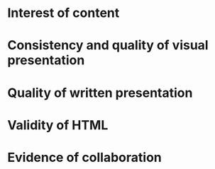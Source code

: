 <h1>Interest of content</h1>

<h1>Consistency and quality of visual presentation</h1>

<h1>Quality of written presentation</h1>

<h1>Validity of HTML</h1>

<h1>Evidence of collaboration</h1>
